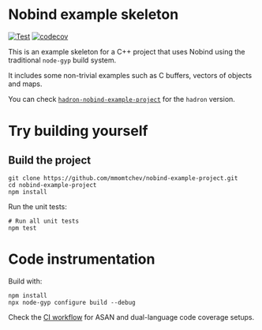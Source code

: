 # Nobind example skeleton

[![Test](https://github.com/mmomtchev/nobind-example-project/actions/workflows/run.yml/badge.svg)](https://github.com/mmomtchev/nobind-example-project/actions/workflows/run.yml)
[![codecov](https://codecov.io/gh/mmomtchev/nobind-example-project/graph/badge.svg?token=ruVsKSkq1X)](https://codecov.io/gh/mmomtchev/nobind-example-project)

This is an example skeleton for a C++ project that uses Nobind using the traditional `node-gyp` build system.

It includes some non-trivial examples such as C buffers, vectors of objects and maps.

You can check [`hadron-nobind-example-project`](https://github.com/mmomtchev/hadron-nobind-example-project) for the `hadron` version.

# Try building yourself

## Build the project

```shell
git clone https://github.com/mmomtchev/nobind-example-project.git
cd nobind-example-project
npm install
```

Run the unit tests:
```shell
# Run all unit tests
npm test
```

# Code instrumentation

Build with:

```shell
npm install
npx node-gyp configure build --debug
```

Check the [CI workflow](https://github.com/mmomtchev/nobind-example-project/blob/main/.github/workflows/run.yml) for ASAN and dual-language code coverage setups.
